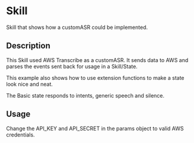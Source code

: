 # Skill
Skill that shows how a customASR could be implemented.

## Description
This Skill used AWS Transcribe as a customASR.
It sends data to AWS and parses the events sent back for usage in a Skill/State.

This example also shows how to use extension functions to make a state look nice and neat.

The Basic state responds to intents, generic speech and silence.

## Usage
Change the API_KEY and API_SECRET in the params object to valid AWS credentials.